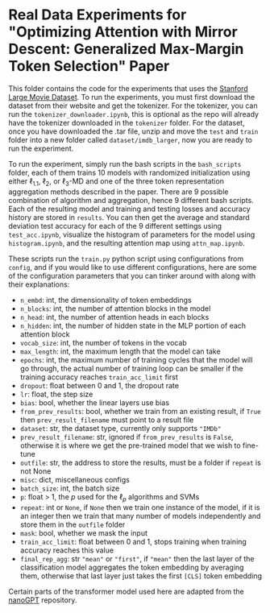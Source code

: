 # Real Data Experiments for "Optimizing Attention with Mirror Descent: Generalized Max-Margin Token Selection" Paper

This folder contains the code for the experiments that uses the [Stanford Large Movie Dataset](https://ai.stanford.edu/~amaas/data/sentiment/).
To run the experiments, you must first download the dataset from their website and get the tokenizer.
For the tokenizer, you can run the `tokenizer_downloader.ipynb`, this is optional as the repo will already have the tokenizer downloaded in the `tokenizer` folder.
For the dataset, once you have downloaded the .tar file, unzip and move the `test` and `train` folder into a new folder called `dataset/imdb_larger`, now you are ready to run the experiment.

To run the experiment, simply run the bash scripts in the `bash_scripts` folder, each of them trains 10 models with randomized initialization using either $\ell_{1.1}$, $\ell_2$, or $\ell_3$-MD and one of the three token representation aggregation methods described in the paper.
There are 9 possible combination of algorithm and aggregation, hence 9 different bash scripts. Each of the resulting model and training and testing losses and accuracy history are stored in `results`.
You can then get the average and standard deviation test accuracy for each of the 9 different settings using `test_acc.ipynb`, visualize the histogram of parameters
for the model using `histogram.ipynb`, and the resulting attention map using `attn_map.ipynb`.

These scripts run the `train.py` python script using configurations from `config`, and if you would like to use different configurations, here are some of the configuration parameters that you can tinker around with along with their explanations:
- `n_embd`: int, the dimensionality of token embeddings
- `n_blocks`: int, the number of attention blocks in the model
- `n_head`: int, the number of attention heads in each blocks
- `n_hidden`: int, the number of hidden state in the MLP portion of each attention block
- `vocab_size`: int, the number of tokens in the vocab
- `max_length`: int, the maximum length that the model can take
- `epochs`: int, the maximum number of training cycles that the model will go through, the actual number of training loop can be smaller if the training accuracy reaches `train_acc_limit` first
- `dropout`: float between 0 and 1, the dropout rate
- `lr`: float, the step size
- `bias`: bool, whether the linear layers use bias
- `from_prev_results`: bool, whether we train from an existing result, if `True` then `prev_result_filename` must point to a result file
- `dataset`: str, the dataset type, currently only supports `"IMDb"`
- `prev_result_filename`: str, ignored if `from_prev_results` is `False`, otherwise it is where we get the pre-trained model that we wish to fine-tune
- `outfile`: str, the address to store the results, must be a folder if `repeat` is not None
- `misc`: dict, miscellaneous configs
- `batch_size`: int, the batch size
- `p`: float > 1, the $p$ used for the $\ell_p$ algorithms and SVMs
- `repeat`: int or `None`, if `None` then we train one instance of the model, if it is an integer then we train that many number of models independently and store them in the `outfile` folder
- `mask`: bool, whether we mask the input
- `train_acc_limit`: float between 0 and 1, stops training when training accuracy reaches this value
- `final_rep_agg`: str `"mean"` or `"first"`, if `"mean"` then the last layer of the classification model aggregates the token embedding by averaging them, otherwise that last layer just takes the first `[CLS]` token embedding

Certain parts of the transformer model used here are adapted from the [nanoGPT](https://github.com/karpathy/nanoGPT) repository.
